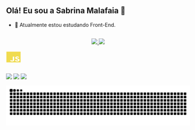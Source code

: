 <!--
**SabrinaMalafaia/SabrinaMalafaia** is a ✨ _special_ ✨ repository because its `README.md` (this file) appears on your GitHub profile.

Here are some ideas to get you started:

- 🔭 I’m currently working on ...
- 🌱 I’m currently learning ...
- 👯 I’m looking to collaborate on ...
- 🤔 I’m looking for help with ...
- 💬 Ask me about ...
- 📫 How to reach me: ...
- 😄 Pronouns: ...
- ⚡ Fun fact: ...
-->

## Olá! Eu sou a Sabrina Malafaia 👋

- 🌱 Atualmente estou estudando Front-End.
##
<div align="center">
  <a href="https://github.com/sabrinamalafaia">
  <img height="170em" src="https://github-readme-stats.vercel.app/api?username=sabrinamalafaia&show_icons=true&theme=vision-friendly-dark&include_all_commits=true&count_private=true"/>
  <img height="170em" src="https://github-readme-stats.vercel.app/api/top-langs/?username=sabrinamalafaia&layout=compact&langs_count=7&theme=vision-friendly-dark"/>
</div>
<div style="display: inline_block"><br>
  <img align="center" alt="Sa-Js" height="30" width="40" src="https://raw.githubusercontent.com/devicons/devicon/master/icons/javascript/javascript-plain.svg">
  <!<img align="center" alt="Sa-HTML" height="30" width="40" src="https://raw.githubusercontent.com/devicons/devicon/master/icons/html5/html5-original.svg">
  <!<img align="center" alt="Sa-CSS" height="30" width="40" src="https://raw.githubusercontent.com/devicons/devicon/master/icons/css3/css3-original.svg">  
</div>

##
 
<div>  	
  <a href = "mailto:brina.sxm@hotmail.com"><img src="https://img.shields.io/badge/Microsoft_Outlook-0078D4?style=for-the-badge&logo=microsoft-outlook&logoColor=white" target="_blank"></a>
  <a href="https://github.com/SabrinaMalafaia" target="_blank"><img src="https://img.shields.io/badge/GitHub-100000?style=for-the-badge&logo=github&logoColor=white" target="_blank"></a> 
   <a href="https://www.linkedin.com/in/sabrinamalafaia" target="_blank"><img src="https://img.shields.io/badge/-LinkedIn-%230077B5?style=for-the-badge&logo=linkedin&logoColor=white" target="_blank"></a> 
 
  ![Snake animation](https://github.com/sabrinamalafaia/sabrinamalafaia/blob/output/github-contribution-grid-snake.svg)
 
</div>
